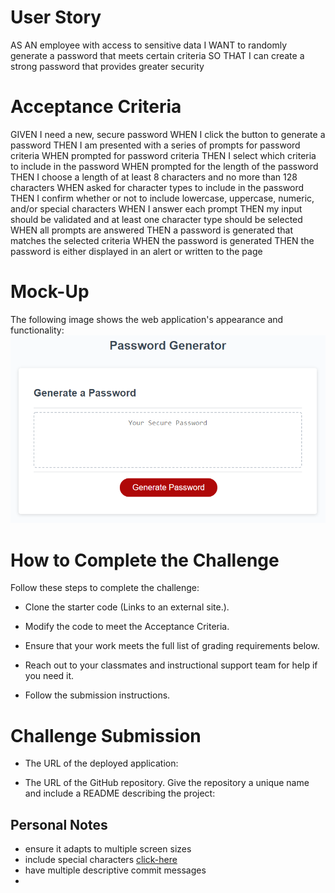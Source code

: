 # User Story
AS AN employee with access to sensitive data
I WANT to randomly generate a password that meets certain criteria
SO THAT I can create a strong password that provides greater security

# Acceptance Criteria
GIVEN I need a new, secure password
WHEN I click the button to generate a password
THEN I am presented with a series of prompts for password criteria
WHEN prompted for password criteria
THEN I select which criteria to include in the password
WHEN prompted for the length of the password
THEN I choose a length of at least 8 characters and no more than 128 characters
WHEN asked for character types to include in the password
THEN I confirm whether or not to include lowercase, uppercase, numeric, and/or special characters
WHEN I answer each prompt
THEN my input should be validated and at least one character type should be selected
WHEN all prompts are answered
THEN a password is generated that matches the selected criteria
WHEN the password is generated
THEN the password is either displayed in an alert or written to the page

# Mock-Up
The following image shows the web application's appearance and functionality:
![mock-up](./assets/images/03-javascript-homework-demo.png)

# How to Complete the Challenge
Follow these steps to complete the challenge:

* Clone the starter code (Links to an external site.).

* Modify the code to meet the Acceptance Criteria.

* Ensure that your work meets the full list of grading requirements below.

* Reach out to your classmates and instructional support team for help if you need it.

* Follow the submission instructions.

# Challenge Submission
* The URL of the deployed application:

* The URL of the GitHub repository. Give the repository a unique name and include a README describing the project:

## Personal Notes
* ensure it adapts to multiple screen sizes
* include special characters [click-here](https://owasp.org/www-community/password-special-characters)
* have multiple descriptive commit messages
* 